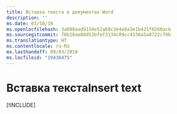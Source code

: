 ```yaml
---
title: Вставка текста в документах Word
description: ''
ms.date: 03/10/18
ms.openlocfilehash: 3a898aad9134e52a68c3e4e8a3e1b421f0260acb
ms.sourcegitcommit: 78b28ae88d53bfef3134c09cc4336a5a8722c70b
ms.translationtype: HT
ms.contentlocale: ru-RU
ms.lasthandoff: 09/03/2018
ms.locfileid: "19438475"
---
```

# <a name="insert-text"></a><span data-ttu-id="e7490-102">Вставка текста</span><span class="sxs-lookup"><span data-stu-id="e7490-102">Insert text</span></span>

[!INCLUDE[](../includes/word-tutorial-insert-text.md)]